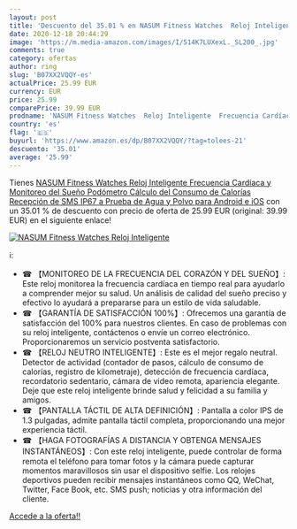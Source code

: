 ```yaml
---
layout: post
title: 'Descuento del 35.01 % en NASUM Fitness Watches  Reloj Inteligente'
date: 2020-12-18 20:44:29
image: 'https://m.media-amazon.com/images/I/514K7LUXexL._SL200_.jpg'
comments: true
category: ofertas
author: ring
slug: 'B07XX2VQQY-es'
actualPrice: 25.99 EUR
currency: EUR
price: 25.99
comparePrice: 39.99 EUR
prodname: 'NASUM Fitness Watches  Reloj Inteligente  Frecuencia Cardíaca y Monitoreo del Sueño  Podómetro  Cálculo del Consumo de Calorías  Recepción de SMS  IP67 a Prueba de Agua y Polvo  para Android e iOS'
country: 'es'
flag: '🇪🇸'
buyurl: 'https://www.amazon.es/dp/B07XX2VQQY/?tag=tolees-21'
descuento: '35.01'
average: '25.99'
---
```


Tienes [NASUM Fitness Watches  Reloj Inteligente  Frecuencia Cardíaca y Monitoreo del Sueño  Podómetro  Cálculo del Consumo de Calorías  Recepción de SMS  IP67 a Prueba de Agua y Polvo  para Android e iOS](https://www.amazon.es/dp/B07XX2VQQY/?tag=tolees-21) con un 35.01 % de descuento con precio de oferta de 25.99 EUR (original: 39.99 EUR) en el siguiente enlace!

[![NASUM Fitness Watches  Reloj Inteligente](https://m.media-amazon.com/images/I/514K7LUXexL._SL200_.jpg)](https://www.amazon.es/dp/B07XX2VQQY/?tag=tolees-21)

ℹ️:

- ☎ 【MONITOREO DE LA FRECUENCIA DEL CORAZÓN Y DEL SUEÑO】: Este reloj monitorea la frecuencia cardíaca en tiempo real para ayudarlo a comprender mejor su salud. Un análisis de calidad del sueño preciso y efectivo lo ayudará a prepararse para un estilo de vida saludable.
- ☎ 【GARANTÍA DE SATISFACCIÓN 100%】: Ofrecemos una garantía de satisfacción del 100% para nuestros clientes. En caso de problemas con su reloj inteligente, contáctenos o envíe un correo electrónico. Proporcionaremos un servicio postventa satisfactorio.
- ☎ 【RELOJ NEUTRO INTELIGENTE】: Este es el mejor regalo neutral. Detector de actividad (contador de pasos, cálculo de consumo de calorías, registro de kilometraje), detección de frecuencia cardíaca, recordatorio sedentario, cámara de video remota, apariencia elegante. Deje que este reloj inteligente brinde salud y felicidad a su familia y amigos.
- ☎ 【PANTALLA TÁCTIL DE ALTA DEFINICIÓN】: Pantalla a color IPS de 1.3 pulgadas, admite pantalla táctil completa, proporcionando una mejor experiencia táctil.
- ☎ 【HAGA FOTOGRAFÍAS A DISTANCIA Y OBTENGA MENSAJES INSTANTÁNEOS】: Con este reloj inteligente, puede controlar de forma remota el teléfono para tomar fotos y la cámara puede capturar momentos maravillosos sin usar el dispositivo selfie. Los relojes deportivos pueden recibir mensajes instantáneos como QQ, WeChat, Twitter, Face Book, etc. SMS push; noticias y otra información del cliente.

[Accede a la oferta!!](https://www.amazon.es/dp/B07XX2VQQY/?tag=tolees-21)
